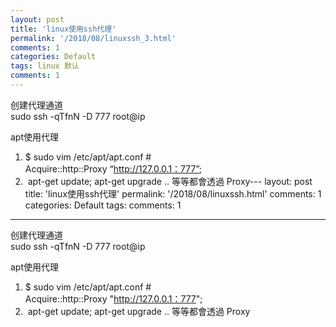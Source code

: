 ```yaml
---
layout: post
title: 'linux使用ssh代理'
permalink: '/2018/08/linuxssh_3.html'
comments: 1
categories: Default
tags: linux 默认
comments: 1
---
```

创建代理通道  
sudo ssh -qTfnN -D 777 root@ip

apt使用代理 

1.   $ sudo vim /etc/apt/apt.conf \#  
    Acquire::http::Proxy “http://127.0.0.1：777”;
2.   &nbsp;apt-get update; apt-get upgrade .. 等等都會透過 Proxy---
layout: post
title: 'linux使用ssh代理'
permalink: '/2018/08/linuxssh.html'
comments: 1
categories: Default
tags: 
comments: 1
---
创建代理通道  
sudo ssh -qTfnN -D 777 root@ip  
  
apt使用代理   

1.   $ sudo vim /etc/apt/apt.conf \#  
    Acquire::http::Proxy "http://127.0.0.1：777";
2.   &nbsp;apt-get update; apt-get upgrade .. 等等都會透過 Proxy